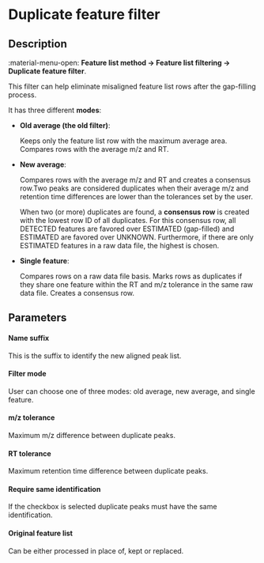 # **Duplicate feature filter**

## **Description**

:material-menu-open: **Feature list method → Feature list filtering → Duplicate feature filter**.

This filter can help eliminate misaligned feature list rows after the gap-filling process. 

It has three different **modes**:

- **Old average (the old filter)**:
    
    Keeps only the feature list row with the maximum average area. Compares rows with the average m/z and RT.

- **New average**: 

    Compares rows with the average m/z and RT and creates a consensus row.Two peaks are considered duplicates when their average m/z and retention time differences are lower than the tolerances set by the user. 
    
    When two (or more) duplicates are found, a **consensus row** is created with the lowest row ID of all duplicates. For this consensus row, all DETECTED features are favored over ESTIMATED (gap-filled) and ESTIMATED are favored over UNKNOWN. Furthermore, if there are only ESTIMATED features in a raw data file, the highest is chosen.

- **Single feature**: 

    Compares rows on a raw data file basis. Marks rows as duplicates if they share one feature within the RT and m/z tolerance in the same raw data file. Creates a consensus row.

## **Parameters** 

#### **Name suffix**
This is the suffix to identify the new aligned peak list.

#### **Filter mode**
User can choose one of three modes: old average, new average, and single feature.

#### **m/z tolerance**
Maximum m/z difference between duplicate peaks.

#### **RT tolerance**
Maximum retention time difference between duplicate peaks.

#### **Require same identification**
If the checkbox is selected duplicate peaks must have the same identification.

#### **Original feature list**
Can be either processed in place of, kept or replaced. 
